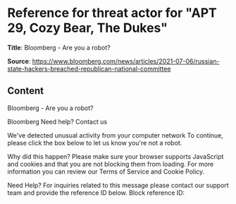 # Reference for threat actor for "APT 29, Cozy Bear, The Dukes"

**Title**: Bloomberg - Are you a robot?

**Source**: https://www.bloomberg.com/news/articles/2021-07-06/russian-state-hackers-breached-republican-national-committee

## Content



Bloomberg - Are you a robot?









Bloomberg
Need help? Contact us


We've detected unusual activity from your computer network
To continue, please click the box below to let us know you're not a robot.




Why did this happen?
Please make sure your browser supports JavaScript and cookies and that you are not
            blocking them from loading.
            For more information you can review our Terms of
                Service and Cookie Policy.


Need Help?
For inquiries related to this message please contact
            our support team and provide the reference ID below.
Block reference ID:








